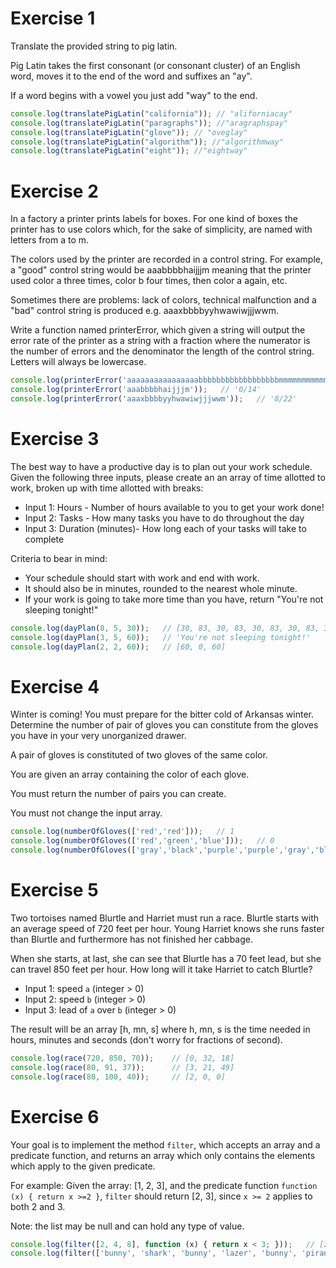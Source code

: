 # Exercise 1

Translate the provided string to pig latin.

Pig Latin takes the first consonant (or consonant cluster) of an English word, moves it to the end of the word and suffixes an "ay".

If a word begins with a vowel you just add "way" to the end.

```js
console.log(translatePigLatin("california")); // "aliforniacay"
console.log(translatePigLatin("paragraphs")); //"aragraphspay"
console.log(translatePigLatin("glove")); // "oveglay"
console.log(translatePigLatin("algorithm")); //"algorithmway"
console.log(translatePigLatin("eight")); //"eightway"
```

# Exercise 2

In a factory a printer prints labels for boxes. For one kind of boxes the printer has to use colors which, for the sake of simplicity, are named with letters from a to m.

The colors used by the printer are recorded in a control string. For example, a "good" control string would be aaabbbbhaijjjm meaning that the printer used color a three times, color b four times, then color a again, etc.

Sometimes there are problems: lack of colors, technical malfunction and a "bad" control string is produced e.g. aaaxbbbbyyhwawiwjjjwwm.

Write a function named printerError, which given a string will output the error rate of the printer as a string with a fraction where the numerator is the number of errors and the denominator the length of the control string. Letters will always be lowercase.


```js
console.log(printerError('aaaaaaaaaaaaaaaabbbbbbbbbbbbbbbbbbmmmmmmmmmmmmmmmmmmmxyz'));   // '3/56'
console.log(printerError('aaabbbbhaijjjm'));   // '0/14'
console.log(printerError('aaaxbbbbyyhwawiwjjjwwm'));   // '8/22'
```

# Exercise 3

The best way to have a productive day is to plan out your work schedule. Given the following three inputs, please create an an array of time allotted to work, broken up with time allotted with breaks:

- Input 1: Hours - Number of hours available to you to get your work done!
- Input 2: Tasks - How many tasks you have to do throughout the day
- Input 3: Duration (minutes)- How long each of your tasks will take to complete

Criteria to bear in mind:

- Your schedule should start with work and end with work.
- It should also be in minutes, rounded to the nearest whole minute.
- If your work is going to take more time than you have, return "You're not sleeping tonight!"

```js
console.log(dayPlan(8, 5, 30));   // [30, 83, 30, 83, 30, 83, 30, 83, 30]
console.log(dayPlan(3, 5, 60));   // 'You're not sleeping tonight!'
console.log(dayPlan(2, 2, 60));   // [60, 0, 60]
```

# Exercise 4

Winter is coming! You must prepare for the bitter cold of Arkansas winter. Determine the number of pair of gloves you can constitute from the gloves you have in your very unorganized drawer.

A pair of gloves is constituted of two gloves of the same color.

You are given an array containing the color of each glove.

You must return the number of pairs you can create.

You must not change the input array.

```js
console.log(numberOfGloves(['red','red']));   // 1
console.log(numberOfGloves(['red','green','blue']));   // 0
console.log(numberOfGloves(['gray','black','purple','purple','gray','black']));   // 3
```

# Exercise 5

Two tortoises named Blurtle and Harriet must run a race. Blurtle starts with an average speed of 720 feet per hour. Young Harriet knows she runs faster than Blurtle and furthermore has not finished her cabbage.

When she starts, at last, she can see that Blurtle has a 70 feet lead, but she can travel 850 feet per hour. How long will it take Harriet to catch Blurtle?

- Input 1: speed `a` (integer > 0)
- Input 2: speed `b` (integer > 0)
- Input 3: lead of `a` over `b` (integer > 0)

The result will be an array [h, mn, s] where h, mn, s is the time needed in hours, minutes and seconds (don't worry for fractions of second).

```js
console.log(race(720, 850, 70));    // [0, 32, 18]
console.log(race(80, 91, 37));      // [3, 21, 49]
console.log(race(80, 100, 40));     // [2, 0, 0]
```

# Exercise 6

Your goal is to implement the method `filter`, which accepts an array and a predicate function, and returns an array which only contains the elements which apply to the given predicate.

For example: Given the array: [1, 2, 3], and the predicate function `function (x) { return x >=2 }`, `filter` should return [2, 3], since `x >= 2` applies to both 2 and 3.

Note: the list may be null and can hold any type of value.

```js
console.log(filter([2, 4, 8], function (x) { return x < 3; }));   // [2]
console.log(filter(['bunny', 'shark', 'bunny', 'lazer', 'bunny', 'piranhas'], function (animal) { return animal === 'bunny'; }));  // ['bunny', 'bunny', 'bunny']
```
